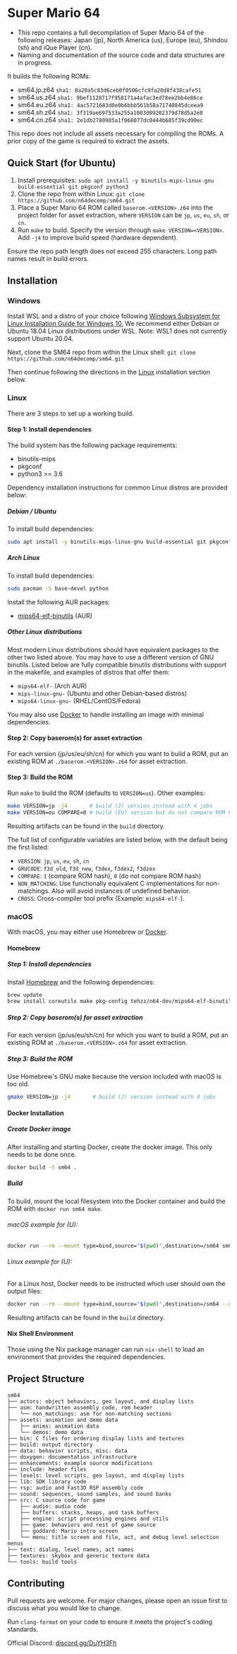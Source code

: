 # Super Mario 64

- This repo contains a full decompilation of Super Mario 64 of the following releases: Japan (jp), North America (us), Europe (eu), Shindou (sh) and iQue Player (cn).
- Naming and documentation of the source code and data structures are in progress.

It builds the following ROMs:

* sm64.jp.z64 `sha1: 8a20a5c83d6ceb0f0506cfc9fa20d8f438cafe51`
* sm64.us.z64 `sha1: 9bef1128717f958171a4afac3ed78ee2bb4e86ce`
* sm64.eu.z64 `sha1: 4ac5721683d0e0b6bbb561b58a71740845dceea9`
* sm64.sh.z64 `sha1: 3f319ae697533a255a1003d09202379d78d5a2e0`
* sm64.cn.z64 `sha1: 2e1db2780985a1f068077dc0444b685f39cd90ec`

This repo does not include all assets necessary for compiling the ROMs.
A prior copy of the game is required to extract the assets.

## Quick Start (for Ubuntu)

1. Install prerequisites: `sudo apt install -y binutils-mips-linux-gnu build-essential git pkgconf python3`
2. Clone the repo from within Linux: `git clone https://github.com/n64decomp/sm64.git`
3. Place a Super Mario 64 ROM called `baserom.<VERSION>.z64` into the project folder for asset extraction, where `VERSION` can be `jp`, `us`, `eu`, `sh`, or `cn`.
4. Run `make` to build. Specify the version through `make VERSION=<VERSION>`. Add `-j4` to improve build speed (hardware dependent).

Ensure the repo path length does not exceed 255 characters. Long path names result in build errors.

## Installation

### Windows

Install WSL and a distro of your choice following
[Windows Subsystem for Linux Installation Guide for Windows 10.](https://docs.microsoft.com/en-us/windows/wsl/install-win10)
We recommend either Debian or Ubuntu 18.04 Linux distributions under WSL.
Note: WSL1 does not currently support Ubuntu 20.04.

Next, clone the SM64 repo from within the Linux shell:
`git clone https://github.com/n64decomp/sm64.git`

Then continue following the directions in the [Linux](#linux) installation section below.

### Linux

There are 3 steps to set up a working build.

#### Step 1: Install dependencies

The build system has the following package requirements:

* binutils-mips
* pkgconf
* python3 >= 3.6

Dependency installation instructions for common Linux distros are provided below:

##### Debian / Ubuntu
To install build dependencies:

```bash
sudo apt install -y binutils-mips-linux-gnu build-essential git pkgconf python3
```

##### Arch Linux
To install build dependencies:

```bash
sudo pacman -S base-devel python
```

Install the following AUR packages:
* [mips64-elf-binutils](https://aur.archlinux.org/packages/mips64-elf-binutils) (AUR)

##### Other Linux distributions

Most modern Linux distributions should have equivalent packages to the other two listed above.
You may have to use a different version of GNU binutils. Listed below are fully compatible binutils
distributions with support in the makefile, and examples of distros that offer them:

* `mips64-elf-` (Arch AUR)
* `mips-linux-gnu-` (Ubuntu and other Debian-based distros)
* `mips64-linux-gnu-` (RHEL/CentOS/Fedora)

You may also use [Docker](#docker-installation) to handle installing an image with minimal dependencies.

#### Step 2: Copy baserom(s) for asset extraction

For each version (jp/us/eu/sh/cn) for which you want to build a ROM, put an existing ROM at
`./baserom.<VERSION>.z64` for asset extraction.

#### Step 3: Build the ROM

Run `make` to build the ROM (defaults to `VERSION=us`).
Other examples:

```bash
make VERSION=jp -j4       # build (J) version instead with 4 jobs
make VERSION=eu COMPARE=0 # build (EU) version but do not compare ROM hashes
```

Resulting artifacts can be found in the `build` directory.

The full list of configurable variables are listed below, with the default being the first listed:

* ``VERSION``: ``jp``, ``us``, ``eu``, ``sh``, ``cn``
* ``GRUCODE``: ``f3d_old``, ``f3d_new``, ``f3dex``, ``f3dex2``, ``f3dzex``
* ``COMPARE``: ``1`` (compare ROM hash), ``0`` (do not compare ROM hash)
* ``NON_MATCHING``: Use functionally equivalent C implementations for non-matchings. Also will avoid instances of undefined behavior.
* ``CROSS``: Cross-compiler tool prefix (Example: ``mips64-elf-``).

### macOS

With macOS, you may either use Homebrew or [Docker](#docker-installation).

#### Homebrew

##### Step 1: Install dependencies
Install [Homebrew](https://brew.sh) and the following dependencies:

```bash
brew update
brew install coreutils make pkg-config tehzz/n64-dev/mips64-elf-binutils
```

##### Step 2: Copy baserom(s) for asset extraction

For each version (jp/us/eu/sh/cn) for which you want to build a ROM, put an existing ROM at
`./baserom.<VERSION>.z64` for asset extraction.

##### Step 3: Build the ROM

Use Homebrew's GNU make because the version included with macOS is too old.

```bash
gmake VERSION=jp -j4       # build (J) version instead with 4 jobs
```

#### Docker Installation

##### Create Docker image

After installing and starting Docker, create the docker image. This only needs to be done once.

```bash
docker build -t sm64 .
```

##### Build

To build, mount the local filesystem into the Docker container and build the ROM with `docker run sm64 make`.

###### macOS example for (U):
```bash
docker run --rm --mount type=bind,source="$(pwd)",destination=/sm64 sm64 make VERSION=us -j4
```

###### Linux example for (U):
For a Linux host, Docker needs to be instructed which user should own the output files:

```bash
docker run --rm --mount type=bind,source="$(pwd)",destination=/sm64 --user $UID:$GID sm64 make VERSION=us -j4
```

Resulting artifacts can be found in the `build` directory.

#### Nix Shell Environment

Those using the Nix package manager can run `nix-shell` to load an environment that provides the required dependencies.

## Project Structure

	sm64
	├── actors: object behaviors, geo layout, and display lists
	├── asm: handwritten assembly code, rom header
	│   └── non_matchings: asm for non-matching sections
	├── assets: animation and demo data
	│   ├── anims: animation data
	│   └── demos: demo data
	├── bin: C files for ordering display lists and textures
	├── build: output directory
	├── data: behavior scripts, misc. data
	├── doxygen: documentation infrastructure
	├── enhancements: example source modifications
	├── include: header files
	├── levels: level scripts, geo layout, and display lists
	├── lib: SDK library code
	├── rsp: audio and Fast3D RSP assembly code
	├── sound: sequences, sound samples, and sound banks
	├── src: C source code for game
	│   ├── audio: audio code
	│   ├── buffers: stacks, heaps, and task buffers
	│   ├── engine: script processing engines and utils
	│   ├── game: behaviors and rest of game source
	│   ├── goddard: Mario intro screen
	│   └── menu: title screen and file, act, and debug level selection menus
	├── text: dialog, level names, act names
	├── textures: skybox and generic texture data
	└── tools: build tools

## Contributing

Pull requests are welcome. For major changes, please open an issue first to
discuss what you would like to change.

Run `clang-format` on your code to ensure it meets the project's coding standards.

Official Discord: [discord.gg/DuYH3Fh](https://discord.gg/DuYH3Fh)
